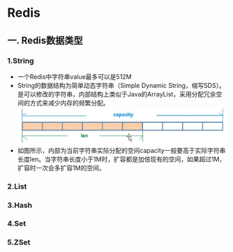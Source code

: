 # Redis
## 一. Redis数据类型
### 1.String
  - 一个Redis中字符串value最多可以是512M
  - String的数据结构为简单动态字符串（Simple Dynamic String，缩写SDS）。是可以修改的字符串，内部结构上类似于Java的ArrayList，采用分配冗余空间的方式来减少内存的频繁分配。
  ![image](../../Resources/redis-string-structure.png)
  - 如图所示，内部为当前字符串实际分配的空间capacity一般要高于实际字符串长度len。当字符串长度小于1M时，扩容都是加倍现有的空间，如果超过1M，扩容时一次会多扩容1M的空间。

### 2.List
### 3.Hash
### 4.Set
### 5.ZSet
